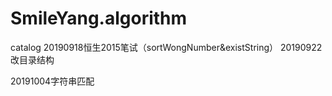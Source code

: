 # SmileYang.algorithm
catalog
20190918恒生2015笔试（sortWongNumber&existString）
20190922改目录结构

20191004字符串匹配
